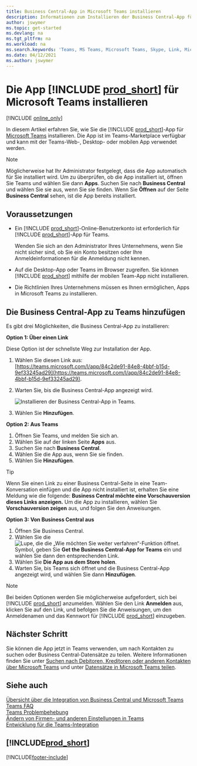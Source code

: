 ```yaml
---
title: Business Central-App in Microsoft Teams installieren
description: Informationen zum Installieren der Business Central-App für Microsoft Teams.
author: jswymer
ms.topic: get-started
ms.devlang: na
ms.tgt_pltfrm: na
ms.workload: na
ms.search.keywords: 'Teams, MS Teams, Microsoft Teams, Skype, Link, Microsoft 365, collaborate, collaboration, teamwork'
ms.date: 04/12/2021
ms.author: jswymer
---
```


# Die App [!INCLUDE [prod_short](includes/prod_short.md)] für Microsoft Teams installieren

[!INCLUDE [online_only](includes/online_only.md)]

In diesem Artikel erfahren Sie, wie Sie die [!INCLUDE [prod_short](includes/prod_short.md)]-App für [Microsoft Teams](https://www.microsoft.com/microsoft-teams/) installieren. Die App ist im Teams-Marketplace verfügbar und kann mit der Teams-Web-, Desktop- oder mobilen App verwendet werden.

> [!NOTE]
> Möglicherweise hat Ihr Administrator festgelegt, dass die App automatisch für Sie installiert wird. Um zu überprüfen, ob die App installiert ist, öffnen Sie Teams und wählen Sie dann **Apps**. Suchen Sie nach **Business Central** und wählen Sie sie aus, wenn Sie sie finden. Wenn Sie **Öffnen** auf der Seite **Business Central** sehen, ist die App bereits installiert.  

## Voraussetzungen

- Ein [!INCLUDE [prod_short](includes/prod_short.md)]-Online-Benutzerkonto ist erforderlich für [!INCLUDE [prod_short](includes/prod_short.md)]-App für Teams.

    Wenden Sie sich an den Administrator Ihres Unternehmens, wenn Sie nicht sicher sind, ob Sie ein Konto besitzen oder Ihre Anmeldeinformationen für die Anmeldung nicht kennen.

- Auf die Desktop-App oder Teams im Browser zugreifen. Sie können [!INCLUDE [prod_short](includes/prod_short.md)] mithilfe der mobilen Team-App nicht installieren.

- Die Richtlinien Ihres Unternehmens müssen es Ihnen ermöglichen, Apps in Microsoft Teams zu installieren.

## Die Business Central-App zu Teams hinzufügen

Es gibt drei Möglichkeiten, die Business Central-App zu installieren:

**Option 1: Über einen Link**

Diese Option ist der schnellste Weg zur Installation der App.

1. Wählen Sie diesen Link aus: [https://teams.microsoft.com/l/app/84c2de91-84e8-4bbf-b15d-9ef33245ad29](https://teams.microsoft.com/l/app/84c2de91-84e8-4bbf-b15d-9ef33245ad29).

2. Warten Sie, bis die Business Central-App angezeigt wird.

    ![Installieren der Business Central-App in Teams.](media/teams-install-app.png)

3. Wählen Sie **Hinzufügen**.

**Option 2: Aus Teams**

1. Öffnen Sie Teams, und melden Sie sich an.
2. Wählen Sie auf der linken Seite **Apps** aus.
3. Suchen Sie nach **Business Central**.
4. Wählen Sie die App aus, wenn Sie sie finden.
5. Wählen Sie **Hinzufügen**.

> [!TIP]
> Wenn Sie einen Link zu einer Business Central-Seite in eine Team-Konversation einfügen und die App nicht installiert ist, erhalten Sie eine Meldung wie die folgende: **Business Central möchte eine Vorschauversion dieses Links anzeigen.** Um die App zu installieren, wählen Sie **Vorschauversion zeigen** aus, und folgen Sie den Anweisungen.

**Option 3: Von Business Central aus**

1. Öffnen Sie Business Central.
2. Wählen Sie die ![Lupe, die die „Wie möchten Sie weiter verfahren“-Funktion öffnet.](media/ui-search/search_small.png "Tell me-Funktion") Symbol, geben Sie **Get the Business Central-App for Teams** ein und wählen Sie dann den entsprechenden Link.  
3. Wählen Sie **Die App aus dem Store holen**.
4. Warten Sie, bis Teams sich öffnet und die Business Central-App angezeigt wird, und wählen Sie dann **Hinzufügen**.

> [!NOTE]
> Bei beiden Optionen werden Sie möglicherweise aufgefordert, sich bei [!INCLUDE [prod_short](includes/prod_short.md)] anzumelden. Wählen Sie den Link **Anmelden** aus, klicken Sie auf den Link, und befolgen Sie die Anweisungen, um den Anmeldenamen und das Kennwort für [!INCLUDE [prod_short](includes/prod_short.md)] einzugeben.

## Nächster Schritt

Sie können die App jetzt in Teams verwenden, um nach Kontakten zu suchen oder Business Central-Datensätze zu teilen. Weitere Informationen finden Sie unter [Suchen nach Debitoren, Kreditoren oder anderen Kontakten über Microsoft Teams](across-search-contacts-teams.md) und unter [Datensätze in Microsoft Teams teilen](across-working-with-teams.md).

## Siehe auch

[Übersicht über die Integration von Business Central und Microsoft Teams](across-teams-overview.md)  
[Teams FAQ](teams-faq.md)  
[Teams Problembehebung](admin-teams-troubleshooting.md)  
[Ändern von Firmen- und anderen Einstellungen in Teams](across-teams-settings.md)  
[Entwicklung für die Teams-Integration](/dynamics365/business-central/dev-itpro/developer/devenv-develop-for-teams)  


## [!INCLUDE[prod_short](includes/free_trial_md.md)]  


[!INCLUDE[footer-include](includes/footer-banner.md)]